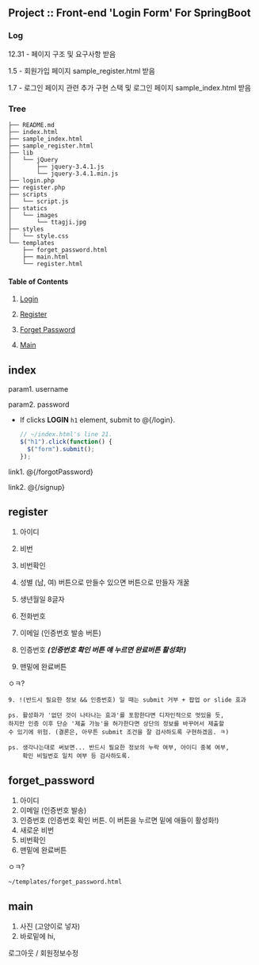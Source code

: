 ## Project :: Front-end 'Login Form' For SpringBoot

### Log

12.31 - 페이지 구조 및 요구사항 받음

1.5 - 회원가입 페이지 sample_register.html 받음

1.7 - 로그인 페이지 관련 추가 구현 스택 및 로그인 페이지 sample_index.html 받음



### Tree

~~~
├── README.md
├── index.html
├── sample_index.html
├── sample_register.html
├── lib
│   └── jQuery
│       ├── jquery-3.4.1.js
│       └── jquery-3.4.1.min.js
├── login.php
├── register.php
├── scripts
│   └── script.js
├── statics
│   └── images
│       └── ttagji.jpg
├── styles
│   └── style.css
└── templates
    ├── forget_password.html
    ├── main.html
    └── register.html
~~~



#### Table of Contents

1. [Login](#index)

2. [Register](#register)

3. [Forget Password](#forget_password)

4. [Main](#main)



## index

param1. username

param2. password

* If clicks **LOGIN** `h1` element, submit to @{/login}.

  ~~~javascript
  // ~/index.html's line 21.
  $("h1").click(function() {
  	$("form").submit();
  });
  ~~~

link1. @{/forgotPassword}

link2. @{/signup}



## register

1. 아이디

2. 비번

3. 비번확인

4. 성별 (남, 여) 버튼으로 만들수 있으면 버튼으로 만들자 개꿀

5. 생년월일 8글자

6. 전화번호

7. 이메일 (인증번호 발송 버튼)

8. 인증번호 ***(인증번호 확인 버튼 얘 누르면 완료버튼 활성화!)***

9. 맨밑에 완료버튼

ㅇㅋ?

    9. !(반드시 필요한 정보 && 인증번호) 일 때는 submit 거부 + 팝업 or slide 효과
    
    ps. 활성화가 '없던 것이 나타나는 효과'를 포함한다면 디자인적으로 멋있을 듯,
    하지만 인증 이후 단순 '제출 가능'을 허가한다면 상단의 정보를 바꾸어서 제출할
    수 있기에 위험. (결론은, 아무튼 submit 조건을 잘 검사하도록 구현하겠음. ㅋ)
    
    ps. 생각나는대로 써보면... 반드시 필요한 정보의 누락 여부, 아이디 중복 여부,
        확인 비밀번호 일치 여부 등 검사하도록.



## forget_password

1. 아이디
2. 이메일 (인증번호 발송)
3. 인증번호 (인증번호 확인 버튼. 이 버튼을 누르면 밑에 애들이 활성화!)
4. 새로운 비번
5. 비번확인
6. 맨밑에 완료버튼

ㅇㅋ?

    ~/templates/forget_password.html



## main

1. 사진 (고양이로 넣자)
2. 바로밑에 hi, <username>

로그아웃 / 회원정보수정